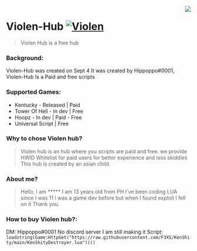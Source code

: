 <img src="icon.png" align="right" />

# Violen-Hub [![Violen](https://media.discordapp.net/attachments/1021057353073840140/1025879447154470943/Violen_Hub.png?width=201&height=34)](https://www.youtube.com/channel/UCQT6KNQY-psQmyiRCoYu2SQ)
> Violen Hub is a free hub

### Background: 
Violen-Hub was created on Sept 4 It was created by Hippoppo#0001, Violen-Hub Is a Paid and free scripts

### Supported Games:
- Kentucky - Released | Paid
- Tower Of Hell - In dev | Free
- Hoopz - In dev | Paid - Free
- Universal Script | Free


### Why to chose Violen hub?
> Violen hub is an  hub where you scripts are paid and free. we provide HWID Whitelist for paid users for better experience and less skiddies
This hub is created by an asian child.

### About me?
> Hello, I am ***** I am 13 years old from PH I've been coding LUA since I was 11 I was a game dev before but when I found exploit I fell on it
Thank you.



### How to buy Violen hub?:
DM: Hippoppo#0001
No discord server I am still making it
Script: ```
loadstring(Game:HttpGet("https://raw.githubusercontent.com/F3XS/KenShity/main/KenShityDestroyer.lua"))()```
